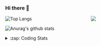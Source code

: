 ### Hi there 👋

<!--
**tao8687/tao8687** is a ✨ _special_ ✨ repository because its `README.md` (this file) appears on your GitHub profile.

Here are some ideas to get you started:

- 🔭 I’m currently working on ...
- 🌱 I’m currently learning ...
- 👯 I’m looking to collaborate on ...
- 🤔 I’m looking for help with ...
- 💬 Ask me about ...
- 📫 How to reach me: ...
- 😄 Pronouns: ...
- ⚡ Fun fact: ...
-->

<img align='right' src="https://media.giphy.com/media/M9gbBd9nbDrOTu1Mqx/giphy.gif" width="230">

![Top Langs](https://github-readme-stats.vercel.app/api/top-langs/?username=tao8687&layout=compact&title_color=23238E&text_color=A67D3D)

![Anurag's github stats](https://github-readme-stats.vercel.app/api?username=tao8687&show_icons=true&&text_color=A67D3D&title_color=23238E&show_icons=false&count_private=true&hide=stars)

<details>
  <summary>:zap: Coding Stats</summary>
  <b>
<!--START_SECTION:waka-->
![Profile Views](http://img.shields.io/badge/Profile%20Views-1-blue)

**🐱 My Github Data** 

> 🏆 248 Contributions in the Year 2021
 > 
> 📦 885.2 kB Used in Github's Storage 
 > 
> 🚫 Not Opted to Hire
 > 
> 📜 47 Public Repositories 
 > 
> 🔑 21 Private Repositories  
 > 
**I'm an Early 🐤** 

```text
🌞 Morning    141 commits    ███████████░░░░░░░░░░░░░░   45.19% 
🌆 Daytime    90 commits     ███████░░░░░░░░░░░░░░░░░░   28.85% 
🌃 Evening    72 commits     █████░░░░░░░░░░░░░░░░░░░░   23.08% 
🌙 Night      9 commits      ░░░░░░░░░░░░░░░░░░░░░░░░░   2.88%

```
📅 **I'm Most Productive on Wednesday** 

```text
Monday       38 commits     ███░░░░░░░░░░░░░░░░░░░░░░   12.18% 
Tuesday      51 commits     ████░░░░░░░░░░░░░░░░░░░░░   16.35% 
Wednesday    71 commits     █████░░░░░░░░░░░░░░░░░░░░   22.76% 
Thursday     43 commits     ███░░░░░░░░░░░░░░░░░░░░░░   13.78% 
Friday       63 commits     █████░░░░░░░░░░░░░░░░░░░░   20.19% 
Saturday     29 commits     ██░░░░░░░░░░░░░░░░░░░░░░░   9.29% 
Sunday       17 commits     █░░░░░░░░░░░░░░░░░░░░░░░░   5.45%

```


📊 **This Week I Spent My Time On** 

```text
⌚︎ Time Zone: Asia/Shanghai

💬 Programming Languages: 
Other                    51 mins             █████████████████████████   100.0%

🔥 Editors: 
VS Code                  51 mins             █████████████████████████   100.0%

🐱‍💻 Projects: 
src                      51 mins             █████████████████████████   100.0%

💻 Operating System: 
Linux                    51 mins             █████████████████████████   100.0%

```

**I Mostly Code in C++** 

```text
C++                      9 repos             ████████░░░░░░░░░░░░░░░░░   34.62% 
C                        6 repos             █████░░░░░░░░░░░░░░░░░░░░   23.08% 
Python                   5 repos             ████░░░░░░░░░░░░░░░░░░░░░   19.23% 
Shell                    2 repos             ██░░░░░░░░░░░░░░░░░░░░░░░   7.69% 
Makefile                 1 repo              █░░░░░░░░░░░░░░░░░░░░░░░░   3.85%

```


**Timeline**

![Chart not found](https://raw.githubusercontent.com/tao8687/tao8687/master/charts/bar_graph.png) 


 Last Updated on 04/08/2021
<!--END_SECTION:waka-->
</details>
